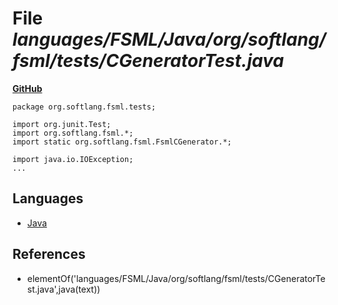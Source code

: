# File _languages/FSML/Java/org/softlang/fsml/tests/CGeneratorTest.java_
**[GitHub](https://github.com/softlang/yas/blob/master/languages/FSML/Java/org/softlang/fsml/tests/CGeneratorTest.java)**
```
package org.softlang.fsml.tests;

import org.junit.Test;
import org.softlang.fsml.*;
import static org.softlang.fsml.FsmlCGenerator.*;

import java.io.IOException;
...
```

## Languages
* [Java](../languages/Java.md)

## References
* elementOf('languages/FSML/Java/org/softlang/fsml/tests/CGeneratorTest.java',java(text))
